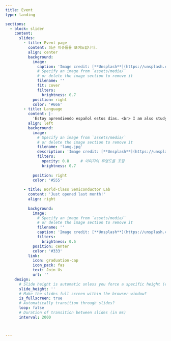 ```yaml
---
title: Event
type: landing

sections:
  - block: slider
    content:
      slides:
        - title: Event page
          content: 최근 이슈들을 보여드립니다.
          align: center
          background:
            image:
              caption: 'Image credit: [**Unsplash**](https://unsplash.com/photos/s9CC2SKySJM)'
              # Specify an image from `assets/media/`
              # or delete the image section to remove it
              filename: ''
              fit: cover
              filters:
                brightness: 0.7
            position: right
            color: '#666'
        - title: Language
          content: |-
            'Estoy aprendiendo español estos días. <br> I am also studying English. <br> Of course, Java.'   <br> 'Image credit: [**Unsplash**](https://unsplash.com/)'
          align: left
          background:
            image:
              # Specify an image from `assets/media/`
              # or delete the image section to remove it
              filename: 'lang.jpg'
              description: 'Image credit: [**Unsplash**](https://unsplash.com/)'
              filters:
                opacity: 0.8     # 이미지의 투명도를 조절
                brightness: 0.7
                
            position: right
            color: '#555'
            
        - title: World-Class Semiconductor Lab
          content: 'Just opened last month!'
          align: right
        
          background:
            image:
              # Specify an image from `assets/media/`
              # or delete the image section to remove it
              filename: ''
              caption: 'Image credit: [**Unsplash**](https://unsplash.com/)'
              filters:
                brightness: 0.5
            position: center
            color: '#333'
          link:
            icon: graduation-cap
            icon_pack: fas
            text: Join Us
            url: ''
    design:
      # Slide height is automatic unless you force a specific height (e.g. '400px')
      slide_height: ''
      # Make the slides full screen within the browser window?
      is_fullscreen: true
      # Automatically transition through slides?
      loop: false
      # Duration of transition between slides (in ms)
      interval: 2000



---
```

